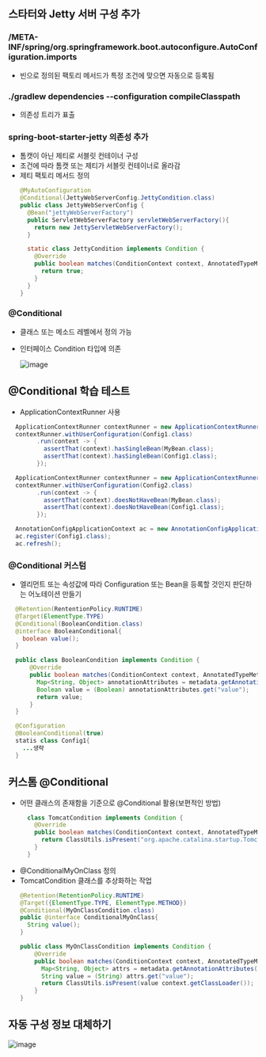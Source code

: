 ## 스타터와 Jetty 서버 구성 추가

### /META-INF/spring/org.springframework.boot.autoconfigure.AutoConfiguration.imports
- 빈으로 정의된 팩토리 메서드가 특정 조건에 맞으면 자동으로 등록됨

### ./gradlew dependencies --configuration compileClasspath
- 의존성 트리가 표출

### spring-boot-starter-jetty 의존성 추가
- 톰캣이 아닌 제티로 서블릿 컨테이너 구성
- 조건에 따라 톰캣 또는 제티가 서블릿 컨테이너로 올라감
- 제티 팩토리 메서드 정의
  ```java
  @MyAutoConfiguration
  @Conditional(JettyWebServerConfig.JettyCondition.class)
  public class JettyWebServerConfig {
    @Bean("jettyWebServerFactory")
    public ServletWebServerFactory servletWebServerFactory(){
      return new JettyServletWebServerFactory();
    }

    static class JettyCondition implements Condition {
      @Override
      public boolean matches(ConditionContext context, AnnotatedTypeMetadata metadata){
        return true;
      }
    }
  }
  ```
### @Conditional
- 클래스 또는 메소드 레벨에서 정의 가능
- 인터페이스 Condition 타입에 의존
  
  ![image](https://github.com/DevHyeong/document/assets/44819285/818f57cf-430e-42a5-9c7c-8d9577ceaaa6)

## @Conditional 학습 테스트
- ApplicationContextRunner 사용
```java
  ApplicationContextRunner contextRunner = new ApplicationContextRunner();
  contextRunner.withUserConfiguration(Config1.class)
        .run(context -> {
          assertThat(context).hasSingleBean(MyBean.class);
          assertThat(context).hasSingleBean(Config1.class);
        });

  ApplicationContextRunner contextRunner = new ApplicationContextRunner();
  contextRunner.withUserConfiguration(Config2.class)
        .run(context -> {
          assertThat(context).doesNotHaveBean(MyBean.class);
          assertThat(context).doesNotHaveBean(Config1.class);
        });

  AnnotationConfigApplicationContext ac = new AnnotationConfigApplicationContext();
  ac.register(Config1.class);
  ac.refresh();
```
### @Conditional 커스텀
- 엘리먼트 또는 속성값에 따라 Configuration 또는 Bean을 등록할 것인지 판단하는 어노테이션 만들기
```java
  @Retention(RententionPolicy.RUNTIME)
  @Target(ElementType.TYPE)
  @Conditional(BooleanCondition.class)
  @interface BooleanConditional{
    boolean value();
  }

  public class BooleanCondition implements Condition {
      @Override
      public boolean matches(ConditionContext context, AnnotatedTypeMetadata metadata){
        Map<String, Object> annotationAttributes = metadata.getAnnotationAttributes(BooleanConditional.class.getName());
        Boolean value = (Boolean) annotationAttributes.get("value");
        return value;
      }
  }

  @Configuration
  @BooleanConditional(true)
  statis class Config1{
    ...생략
  }
```

## 커스톰 @Conditional
- 어떤 클래스의 존재함을 기준으로 @Conditional 활용(보편적인 방법)
  ```java
    class TomcatCondition implements Condition {
      @Override
      public boolean matches(ConditionContext context, AnnotatedTypeMetadata metadata){
        return ClassUtils.isPresent("org.apache.catalina.startup.Tomcat", context.getClassLoader()); 
      }
    }
  ```
- @ConditionalMyOnClass 정의
- TomcatCondition 클래스를 추상화하는 작업
  ```java
  @Retention(RetentionPolicy.RUNTIME)
  @Target({ElementType.TYPE, ElementType.METHOD})
  @Conditional(MyOnClassCondition.class)
  public @interface ConditionalMyOnClass{
    String value();
  }

  public class MyOnClassCondition implements Condition {
      @Override
      public boolean matches(ConditionContext context, AnnotatedTypeMetadata metadata){
        Map<String, Object> attrs = metadata.getAnnotationAttributes(ConditionalMyOnClass.class.getName());
        String value = (String) attrs.get("value");
        return ClassUtils.isPresent(value context.getClassLoader()); 
      }
  }
  ```

## 자동 구성 정보 대체하기 


![image](https://github.com/DevHyeong/document/assets/44819285/7ef440f1-1f09-49a7-8e40-7f7b5044c258)







